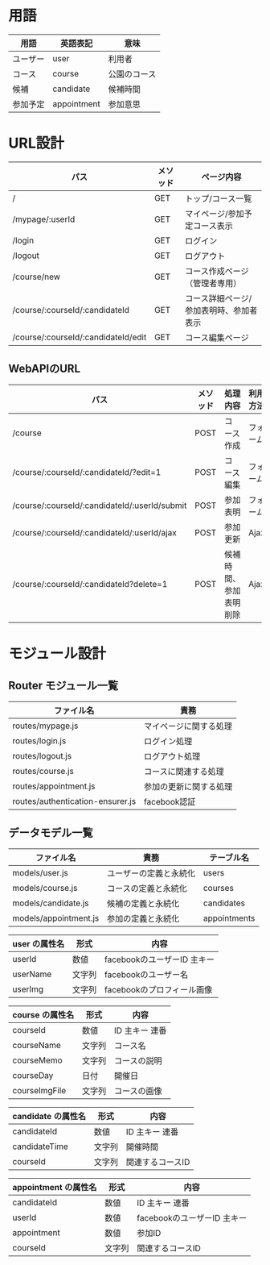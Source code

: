 # 用語
|用語|英語表記|意味|
|----|----|----|
|ユーザー|user|利用者|
|コース|course|公園のコース|
|候補|candidate|候補時間|
|参加予定|appointment|参加意思|
# URL設計
|パス|メソッド|ページ内容|
|----|----|----|
|/|GET|トップ/コース一覧|
|/mypage/:userId|GET|マイページ/参加予定コース表示|
|/login|GET|ログイン|
|/logout|GET|ログアウト|
|/course/new|GET|コース作成ページ（管理者専用）|
|/course/:courseId/:candidateId|GET|コース詳細ページ/参加表明時、参加者表示|
|/course/:courseId/:candidateId/edit|GET|コース編集ページ|
## WebAPIのURL
|パス|メソッド|処理内容|利用方法|
|----|----|----|----|
|/course|POST|コース作成|フォーム|
|/course/:courseId/:candidateId/?edit=1|POST|コース編集|フォーム|
|/course/:courseId/:candidateId/:userId/submit|POST|参加表明|フォーム|
|/course/:courseId/:candidateId/:userId/ajax|POST|参加更新|Ajax|
|/course/:courseId/:candidateId?delete=1|POST|候補時間、参加表明削除|Ajax|
# モジュール設計
## Router モジュール一覧
|ファイル名|責務|
|----|----|
|routes/mypage.js|マイページに関する処理|
|routes/login.js|ログイン処理|
|routes/logout.js|ログアウト処理|
|routes/course.js|コースに関連する処理|
|routes/appointment.js|参加の更新に関する処理|
|routes/authentication-ensurer.js|facebook認証|
## データモデル一覧
|ファイル名|責務|テーブル名|
|----|----|----|
|models/user.js|ユーザーの定義と永続化|users
|models/course.js|コースの定義と永続化|courses
|models/candidate.js|候補の定義と永続化|candidates
|models/appointment.js|参加の定義と永続化|appointments

|user の属性名|形式|内容|
|----|----|----|
|userId|数値|facebookのユーザーID 主キー|
|userName|文字列|facebookのユーザー名|
|userImg|文字列|facebookのプロフィール画像|

|course の属性名|形式|内容|
|----|----|----|
|courseId|数値|ID 主キー 連番|
|courseName|文字列|コース名|
|courseMemo|文字列|コースの説明|
|courseDay|日付|開催日|
|courseImgFile|文字列|コースの画像|

|candidate の属性名|形式|内容|
|----|----|----|
|candidateId|数値|ID 主キー 連番|
|candidateTime|文字列|開催時間|
|courseId|文字列|関連するコースID|

|appointment の属性名|形式|内容|
|----|----|----|
|candidateId|数値|ID 主キー 連番|
|userId|数値|facebookのユーザーID 主キー|
|appointment|数値|参加ID|
|courseId|文字列|関連するコースID|

